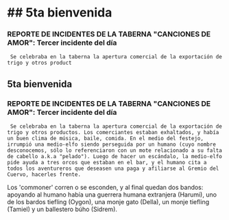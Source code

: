 # ## 5ta bienvenida
### REPORTE DE INCIDENTES DE LA TABERNA "CANCIONES DE AMOR": Tercer incidente del día
     Se celebraba en la taberna la apertura comercial de la exportación de trigo y otros product

## 5ta bienvenida
### REPORTE DE INCIDENTES DE LA TABERNA "CANCIONES DE AMOR": Tercer incidente del día
     Se celebraba en la taberna la apertura comercial de la exportación de trigo y otros productos. Los comerciantes estaban exhaltados, y había un buen clima de música, baile, comida. En el medio del festejo, irrumpió una medio-elfo siendo perseguida por un humano (cuyo nombre desconocemos, sólo lo referenciaron con un mote relacionado a su falta de cabello a.k.a "pelado"). Luego de hacer un escándalo, la medio-elfo pide ayuda a tres orcos que estaban en el bar, y el humano cita a todos los aventureros que deseasen una paga y afiliarse al Gremio del Cuervo, hacerles frente.
Los 'commoner' corren o se esconden, y al final quedan dos bandos: apoyando al humano había una guerrera humana extranjera (Harumi), uno de los bardos tiefling (Oygon), una monje gato (Della), un monje tiefling (Tamiel) y un ballestero búho (Sidrem).


